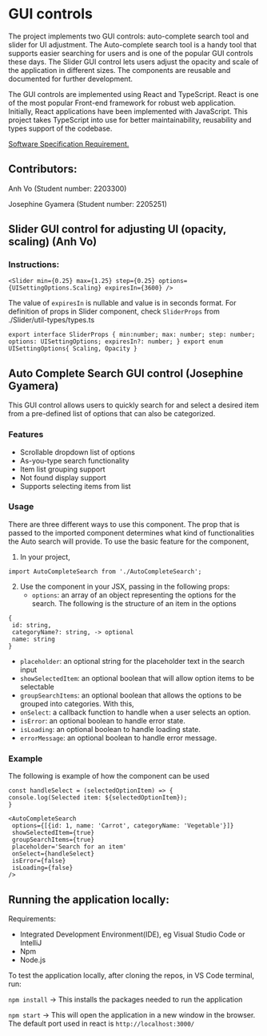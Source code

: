# GUI controls

The project implements two GUI controls: auto-complete search tool and slider for UI adjustment. The Auto-complete search tool is a handy tool that supports easier searching for users and is one of the popular GUI controls these days. The Slider GUI control lets users adjust the opacity and scale of the application in different sizes. The components are reusable and documented for further development.

The GUI controls are implemented using React and TypeScript. React is one of the most popular Front-end framework for robust web application. Initially, React applications have been implemented with JavaScript. This project takes TypeScript into use for better maintainability, reusability and types support of the codebase.

[Software Specification Requirement.](https://drive.google.com/file/d/1JJS5XirllLHQWOSwLOvSIVRNWyejZc3H/view?usp=share_link)

## Contributors:

Anh Vo (Student number: 2203300)

Josephine Gyamera (Student number: 2205251)

## Slider GUI control for adjusting UI (opacity, scaling) (Anh Vo)

### Instructions:

`<Slider
    min={0.25}
    max={1.25}
    step={0.25}
    options={UISettingOptions.Scaling}
    expiresIn={3600}
/>`

The value of `expiresIn` is nullable and value is in seconds format. For definition of props in Slider component, check `SliderProps` from ./Slider/util-types/types.ts

`export interface SliderProps {
    min:number;
    max: number;
    step: number;
    options: UISettingOptions;
    expiresIn?: number;
}
export enum UISettingOptions{
    Scaling,
    Opacity
}`

## Auto Complete Search GUI control (Josephine Gyamera)

This GUI control allows users to quickly search for and select a desired item from a pre-defined list of options that can also be categorized.

### Features

- Scrollable dropdown list of options
- As-you-type search functionality
- Item list grouping support
- Not found display support
- Supports selecting items from list

### Usage

There are three different ways to use this component. The prop that is passed to the imported component determines what kind of functionalities the Auto search will provide. To use the basic feature for the component,

1. In your project,

```
import AutoCompleteSearch from './AutoCompleteSearch';
```

2. Use the component in your JSX, passing in the following props:
   - `options`: an array of an object representing the options for the search. The following is the structure of an item in the options

```
{
 id: string,
 categoryName?: string, -> optional
 name: string
}
```

- `placeholder`: an optional string for the placeholder text in the search input
- `showSelectedItem`: an optional boolean that will allow option items to be selectable
- `groupSearchItems`: an optional boolean that allows the options to be grouped into categories. With this,
- `onSelect`: a callback function to handle when a user selects an option.
- `isError`: an optional boolean to handle error state.
- `isLoading`: an optional boolean to handle loading state.
- `errorMessage`: an optional boolean to handle error message.

### Example

The following is example of how the component can be used

```
const handleSelect = (selectedOptionItem) => {
console.log(Selected item: ${selectedOptionItem});
}

<AutoCompleteSearch
 options={[{id: 1, name: 'Carrot', categoryName: 'Vegetable'}]}
 showSelectedItem={true}
 groupSearchItems={true}
 placeholder='Search for an item'
 onSelect={handleSelect}
 isError={false}
 isLoading={false}
/>
```

## Running the application locally:

Requirements:

- Integrated Development Environment(IDE), eg Visual Studio Code or IntelliJ
- Npm
- Node.js

To test the application locally, after cloning the repos, in VS Code terminal, run:

`npm install` -> This installs the packages needed to run the application

`npm start` -> This will open the application in a new window in the browser. The default port used in react is `http://localhost:3000/`
